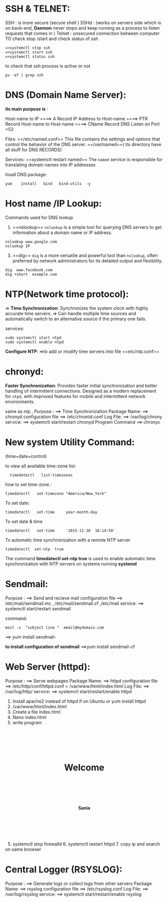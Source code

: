 # SSH & TELNET:  

SSH    : is more secure (secure shell )
SSHd  : (works on servers side which is on back-end, **Daemon** never stops and keep running as a process to listen requests that comes in )
Telnet : unsecured connection between computer
TO check stop /start and check status  of ssh
```  
=>systemctl stop ssh
=>systemctl start ssh
=>systemctl status ssh
```
to check that ssh process is active or not
```  
ps -ef | grep ssh 
```

 # DNS (Domain Name Server):
 
**its main purpose is** :

Host-name to IP                   ====> A Record
IP  Address to Host-name   ====> PTR Record
Host-name to Host-name    ====> CName Record
DNS Listen on Port =53

Files:
==/etc/named.conf==
This file contains the settings and options that control the behavior of the DNS server.
==/var/named==( its directory have all stuff for DNS RECORDS)

Services:
==systemctl restart named==
The `named` service is responsible for translating domain names into IP addresses

Insall DNS package:
```
yum    install   bind   bind-utils  -y
```

# Host name /IP Lookup:

Commands used for DNS lookup
1. ==nslookup==
`nslookup` is a simple tool for querying DNS servers to get information about a domain name or IP address.

```
nslookup www.google.com
nslookup IP 
```
3. ==dig==
`dig` is a more versatile and powerful tool than `nslookup`, often preferred by network administrators for its detailed output and flexibility.
```
dig  www.facebook.com
dig +short  example.com
```

# NTP(Network time protocol):

=>  **Time Synchronization**: Synchronizes the system clock with highly accurate time servers.
=>  Can handle multiple time sources and automatically switch to an alternative source if the primary one fails.

services:
```
sudo systemctl start ntpd
sudo systemctl enable ntpd
```
**Configure NTP**: 
=>to add or modify time servers into file 
      ==etc/ntp.conf==

# chronyd:

**Faster Synchronization**: Provides faster initial synchronization and better handling of intermittent connections.
Designed as a modern replacement for `ntpd`, with improved features for mobile and intermittent network environments.

same as ntp , 
Purpose :                   ==>      Time Synchronization
Package Name:         ==>      chronyd
configuration file       ==>     /etc/chrontd.conf
Log File:                     ==>      /var/log/chrony
service:                      ==>      systemctl start/restart chronyd
Program Command   ==>     chronyc
# New system Utility Command:

(time+date+control)

 to view all available time-zone list:
```
  timedatectl   list-timezones
```
how to set time-zone :
```
timedatectl   set-timezone "America/New_York"
```
To set date:
```
timedatectl   set-time     year-month-day
```
To set date & time
```
timedatectl   set-time     '2015-11-20  16:14:50'
```
To automatic time synchronization with a remote NTP server
```
timedatectl  set-ntp  true
```

The command   **timedatectl   set-ntp   true** is used to enable automatic time synchronization with NTP servers on systems running **systemd**

# Sendmail:
Purpose :               ==>      Send and recieve mail
configuration file   ==>   /etc/mail/sendmail.mc , /etc/mail/sendmail.cf ,/etc/mail
service:                  ==>      systemctl   start/restart    sendmail

command:
```
mail -s  "subject line "  email@mydomain.com
```
 
 ==> yum install sendmail-
 
  **to install configuration of sendmail**
  ==>yum install sendmail-cf
  
  # Web Server (httpd):
  
Purpose :                   ==>      Serve webpages
Package Name:         ==>      httpd
configuration file    ==>   /etc/http/conf/httpd.conf = /var/www/html/index.html
Log File:                     ==>      /var/log/http/
service:                      ==>      systemctl   start/restart/enable   httpd

1. Install apache2 instead of httpd if on Ubuntu or yum install httpd  
2. /var/www/html/index.html
  1. Create a file index.html   
  2. Nano index.html  
  3. write program

<!DOCTYPE html> 

<html> 

<body > 

<br> 

<h1 style="text-align:center;">Welcome</h1> 

<br> 

<h4 style="text-align:center;">Sania</h4> 

<br> 

</body> 

</html>
5. systemctl stop firewalld
6. systemctl restart httpd
7. copy ip and search on same browser

# Central Logger (RSYSLOG):

Purpose :                   ==>      Generate logs or collect logs from other servers
Package Name:         ==>      rsyslog
configuration file       ==>     /etc/rsyslog.conf
Log File:                     ==>      /var/log/rsyslog
service:                      ==>      systemctl   start/restart/enable  rsyslog
